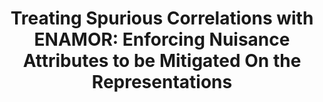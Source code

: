 ---
# Determines which paper appears first (lowest number (0) appears first)
sequence_id: 8

# Paper title
title: "Treating Spurious Correlations with ENAMOR: Enforcing Nuisance Attributes to be Mitigated On the Representations"

# Paper authors
authors: Sakai, Akira*; Sunagawa, Taro; Madan, Spandan; Suzuki, Kanata; Katoh, Takashi; Kobashi, Hiromichi; Boix, Xavier; Sasaki, Tomotake

# Link to the paper's pdf (place in the `assets/pdf/papers` directory)
paper: 08.pdf

# Link to the paper's pdf (place in the `assets/pdf/papers` directory)
poster: 08.pdf
---